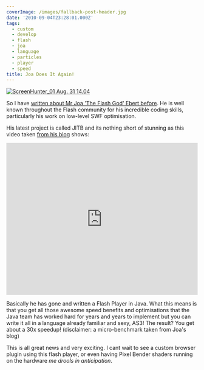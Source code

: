 ```yaml
---
coverImage: /images/fallback-post-header.jpg
date: '2010-09-04T23:28:01.000Z'
tags:
  - custom
  - develop
  - flash
  - joa
  - language
  - particles
  - player
  - speed
title: Joa Does It Again!
---
```


[![](/wp-content/uploads/2010/08/ScreenHunter_01-Aug.-31-14.04.jpg "ScreenHunter_01 Aug. 31 14.04")](/wp-content/uploads/2010/08/ScreenHunter_01-Aug.-31-14.04.jpg)

So I have [written about Mr Joa 'The Flash God' Ebert before](/posts/funk-ioc-a-new-dependency-injection-framework/). He is well known throughout the Flash community for his incredible coding skills, particularly his work on low-level SWF optimisation.

<!-- more -->

His latest project is called JITB and its nothing short of stunning as this video taken [from his blog](https://blog.joa-ebert.com/2010/08/31/so-i-recorded-a-new-video/) shows:

<iframe width="100%" height="400" src="https://www.youtube.com/embed/atzHF7YGp6Y" frameborder="0" allow="accelerometer; autoplay; clipboard-write; encrypted-media; gyroscope; picture-in-picture" allowfullscreen></iframe>

Basically he has gone and written a Flash Player in Java. What this means is that you get all those awesome speed benefits and optimisations that the Java team has worked hard for years and years to implement but you can write it all in a language already familiar and sexy, AS3! The result? You get about a 30x speedup! (disclaimer: a micro-benchmark taken from Joa's blog)

This is all great news and very exciting. I cant wait to see a custom browser plugin using this flash player, or even having Pixel Bender shaders running on the hardware _me drools in anticipation_.

